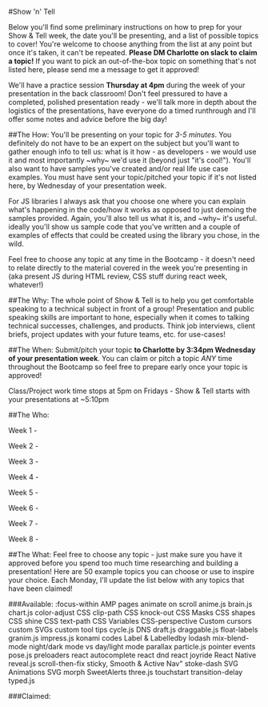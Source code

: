 #Show 'n' Tell

Below you'll find some preliminary instructions on how to prep for your Show & Tell week, the date you'll be presenting, and a list of possible topics to cover!  You're welcome to choose anything from the list at any point but once it's taken, it can't be repeated. **Please DM Charlotte on slack to claim a topic!** If you want to pick an out-of-the-box topic on something that's not listed here, please send me a message to get it approved! 

We'll have a practice session **Thursday at 4pm** during the week of your presentation in the back classroom! Don't feel pressured to have a completed, polished presentation ready - we'll talk more in depth about the logistics of the presentations, have everyone do a timed runthrough and I'll offer some notes and advice before the big day!

##The How:
You'll be presenting on your topic for *3-5 minutes*. You definitely do not have to be an expert on the subject but you'll want to gather enough info to tell us:
what is it
how - as developers - we would use it
and most importantly ~why~ we'd use it (beyond just "it's cool!"). 
You'll also want to have samples you've created and/or real life use case examples. You must have sent your topic/pitched your topic if it's not listed here, by Wednesday of your presentation week.

For JS libraries I always ask that you choose one where you can explain what's happening in the code/how it works as opposed to just demoing the samples provided. Again, you'll also tell us what it is, and ~why~ it's useful. ideally you'll show us sample code that you've written and a couple of examples of effects that could be created using the library you chose, in the wild. 

Feel free to choose any topic at any time in the Bootcamp - it doesn't need to relate directly to the material covered in the week you're presenting in (aka present JS during HTML review, CSS stuff during react week, whatever!)

##The Why:
The whole point of Show & Tell is to help you get comfortable speaking to a technical subject in front of a group! Presentation and public speaking skills are important to hone, especially when it comes to talking technical successes, challenges, and products. Think job interviews, client briefs, project updates with your future teams, etc. for use-cases!

##The When:
Submit/pitch your topic **to Charlotte by 3:34pm Wednesday of your presentation week**. You can claim or pitch a topic *ANY* time throughout the Bootcamp so feel free to prepare early once your topic is approved!

Class/Project work time stops at 5pm on Fridays - Show & Tell starts with your presentations at ~5:10pm

##The Who:

Week 1 -

Week 2 - 

Week 3 - 

Week 4 - 

Week 5 - 

Week 6 -

Week 7 - 

Week 8 - 

##The What:
Feel free to choose any topic - just make sure you have it approved before you spend too much time researching and building a presentation! Here are 50 example topics you can choose or use to inspire your choice. Each Monday, I'll update the list below with any topics that have been claimed!

###Available:
:focus-within
AMP pages
animate on scroll
anime.js
brain.js
chart.js
color-adjust
CSS clip-path
CSS knock-out
CSS Masks
CSS shapes
CSS shine
CSS text-path
CSS Variables
CSS-perspective
Custom cursors
custom SVGs
custom tool tips
cycle.js
DNS
draft.js
draggable.js
float-labels
granim.js
impress.js
konami codes
Label & Labelledby
lodash
mix-blend-mode
night/dark mode vs day/light mode
parallax
particle.js
pointer events
pose.js
preloaders
react autocomplete
react dnd
react joyride
React Native
reveal.js
scroll-then-fix
sticky, Smooth & Active Nav"
stoke-dash
SVG Animations
SVG morph
SweetAlerts
three.js
touchstart
transition-delay
typed.js

###Claimed:
